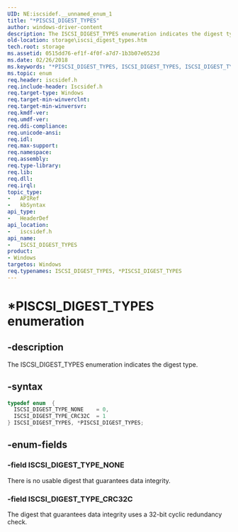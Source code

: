 ```yaml
---
UID: NE:iscsidef.__unnamed_enum_1
title: "*PISCSI_DIGEST_TYPES"
author: windows-driver-content
description: The ISCSI_DIGEST_TYPES enumeration indicates the digest type.
old-location: storage\iscsi_digest_types.htm
tech.root: storage
ms.assetid: 0515dd76-ef1f-4f0f-a7d7-1b3b07e0523d
ms.date: 02/26/2018
ms.keywords: "*PISCSI_DIGEST_TYPES, ISCSI_DIGEST_TYPES, ISCSI_DIGEST_TYPES enumeration [Storage Devices], ISCSI_DIGEST_TYPE_CRC32C, ISCSI_DIGEST_TYPE_NONE, PISCSI_DIGEST_TYPES, PISCSI_DIGEST_TYPES enumeration pointer [Storage Devices], iscsidef/ISCSI_DIGEST_TYPES, iscsidef/ISCSI_DIGEST_TYPE_CRC32C, iscsidef/ISCSI_DIGEST_TYPE_NONE, iscsidef/PISCSI_DIGEST_TYPES, storage.iscsi_digest_types, structs-iSCSI_107b48fe-7dd1-41d3-b329-d82ba0cd13d4.xml"
ms.topic: enum
req.header: iscsidef.h
req.include-header: Iscsidef.h
req.target-type: Windows
req.target-min-winverclnt:
req.target-min-winversvr:
req.kmdf-ver:
req.umdf-ver:
req.ddi-compliance:
req.unicode-ansi:
req.idl:
req.max-support:
req.namespace:
req.assembly:
req.type-library:
req.lib:
req.dll:
req.irql:
topic_type:
-	APIRef
-	kbSyntax
api_type:
-	HeaderDef
api_location:
-	iscsidef.h
api_name:
-	ISCSI_DIGEST_TYPES
product:
- Windows
targetos: Windows
req.typenames: ISCSI_DIGEST_TYPES, *PISCSI_DIGEST_TYPES
---
```


# *PISCSI_DIGEST_TYPES enumeration


## -description


The ISCSI_DIGEST_TYPES enumeration indicates the digest type.


## -syntax


```cpp
typedef enum  {
  ISCSI_DIGEST_TYPE_NONE    = 0,
  ISCSI_DIGEST_TYPE_CRC32C  = 1
} ISCSI_DIGEST_TYPES, *PISCSI_DIGEST_TYPES;
```


## -enum-fields




### -field ISCSI_DIGEST_TYPE_NONE

There is no usable digest that guarantees data integrity.


### -field ISCSI_DIGEST_TYPE_CRC32C

The digest that guarantees data integrity uses a 32-bit cyclic redundancy check.

